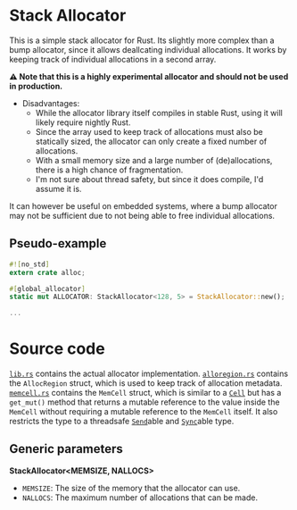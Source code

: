 # Stack Allocator

This is a simple stack allocator for Rust. Its slightly more complex than a bump allocator, since it allows deallcating individual allocations.
It works by keeping track of individual allocations in a second array.

**⚠️ Note that this is a highly experimental allocator and should not be used in production.**

- Disadvantages:
    - While the allocator library itself compiles in stable Rust, using it will likely require nightly Rust.
    - Since the array used to keep track of allocations must also be statically sized, the allocator can only create a fixed number of allocations.
    - With a small memory size and a large number of (de)allocations, there is a high chance of fragmentation.
    - I'm not sure about thread safety, but since it does compile, I'd assume it is.

It can however be useful on embedded systems, where a bump allocator may not be sufficient due to not being able to free individual allocations.

## Pseudo-example
```rust
#![no_std]
extern crate alloc;

#[global_allocator]
static mut ALLOCATOR: StackAllocator<128, 5> = StackAllocator::new();

...
```

# Source code
[`lib.rs`](src/lib.rs) contains the actual allocator implementation. [`alloregion.rs`](src/alloregion.rs) contains the `AllocRegion` struct, which is used to keep track of allocation metadata. [`memcell.rs`](src/memcell.rs) contains the `MemCell` struct, which is similar to a [`Cell`](https://doc.rust-lang.org/std/cell/struct.Cell.html#) but has a `get_mut()` method that returns a mutable reference to the value inside the `MemCell` without requiring a mutable reference to the `MemCell` itself. It also restricts the type to a threadsafe [`Send`](https://doc.rust-lang.org/std/marker/trait.Send.html)able and [`Sync`](https://doc.rust-lang.org/std/marker/trait.Sync.html)able type.

## Generic parameters
**StackAllocator<MEMSIZE, NALLOCS>**
- `MEMSIZE`: The size of the memory that the allocator can use.
- `NALLOCS`: The maximum number of allocations that can be made.